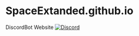 # SpaceExtanded.github.io
DiscordBot Website
[![Discord](https://discordapp.com/api/servers/95608213499555840/widget.png?style=banner3)](https://discord.gg/0X6sQJODTVdEYwL0)

